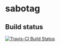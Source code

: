 sabotag
=======

Build status
------------

[![Travis-CI Build Status](https://travis-ci.org/kardinal-eros/sabotag-tools.svg?branch=master)](https://travis-ci.org/kardinal-eros/sabotag-tools)
<!-- [![CRAN_Status_Badge](http://www.r-pkg.org/badges/version/sabotag-tools)](http://cran.r-project.org/package=sabotag-tools) -- >

An R-package providing tools for the »Salzburger Botanische Arbeitsgemeinschaft« [(SaBotAg)](http://www.hausdernatur.at/sabotag.html)

The package has  the following functionality.

+ Create mapping grid for the recording of the vascular plant flora in Central Europe (»Kartierung der Flora Mitteleuropas«) according to Niklfeld (1978); in Austria generally known as »Raster der floristischen Kartierung« or briefly »(Floren-)Quadranten«.
+ Query cell identifier (»Quadranten-Nummer«) of mapping grid by providing coordinates.
+ Query locality description (reverse geocoding) using Albin Blaschka's private server.
+ Query [Zobodat](http://www.zobodat.at/belege.php) voucher data base.
+ Query [Bergfex](http://www.bergfex.at) server for Austrian toponyms.

Installation
------------

You may directly install the package from GitHub using the below set of commands.

```R
# if not already installed
install.packages("devtools")
install.packages("raster")

library(devtools)
library(raster)

#	install packge from github
install_github("kardinal-eros/sabotag-tools/pkg")

library(sabotag)
```

References
----------

Niklfeld, H. (1978): Grundfeldschlüssel für die Kartierung der Flora Mitteleuropas, südlicher Teil (= Zentralstelle für Florenkartierung, Inst. Bot. Univ. Wien). Wien.